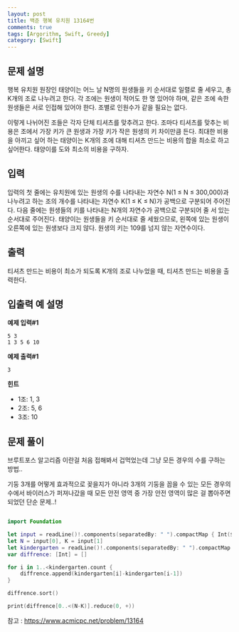 ```yaml
---
layout: post
title: 백준 행복 유치원 13164번
comments: true
tags: [Argorithm, Swift, Greedy]
category: [Swift]
---
```


## 문제 설명
행복 유치원 원장인 태양이는 어느 날 N명의 원생들을 키 순서대로 일렬로 줄 세우고, 총 K개의 조로 나누려고 한다. 각 조에는 원생이 적어도 한 명 있어야 하며, 같은 조에 속한 원생들은 서로 인접해 있어야 한다. 조별로 인원수가 같을 필요는 없다.

이렇게 나뉘어진 조들은 각자 단체 티셔츠를 맞추려고 한다. 조마다 티셔츠를 맞추는 비용은 조에서 가장 키가 큰 원생과 가장 키가 작은 원생의 키 차이만큼 든다. 최대한 비용을 아끼고 싶어 하는 태양이는 K개의 조에 대해 티셔츠 만드는 비용의 합을 최소로 하고 싶어한다. 태양이를 도와 최소의 비용을 구하자.

## 입력

입력의 첫 줄에는 유치원에 있는 원생의 수를 나타내는 자연수 N(1 ≤ N ≤ 300,000)과 나누려고 하는 조의 개수를 나타내는 자연수 K(1 ≤ K ≤ N)가 공백으로 구분되어 주어진다. 다음 줄에는 원생들의 키를 나타내는 N개의 자연수가 공백으로 구분되어 줄 서 있는 순서대로 주어진다. 태양이는 원생들을 키 순서대로 줄 세웠으므로, 왼쪽에 있는 원생이 오른쪽에 있는 원생보다 크지 않다. 원생의 키는 109를 넘지 않는 자연수이다.

## 출력

티셔츠 만드는 비용이 최소가 되도록 K개의 조로 나누었을 때, 티셔츠 만드는 비용을 출력한다.



## 입출력 예 설명

**예제 입력#1**

```
5 3
1 3 5 6 10
```

**예제 출력#1**

```
3

```

**힌트**

- 1조: 1, 3
- 2조: 5, 6
- 3조: 10

## 문제 풀이

브루트포스 알고리즘 이란걸 처음 접해봐서 겁먹었는데 그냥 모든 경우의 수를 구하는 방법..

기둥 3개를 어떻게 효과적으로 꽂을지가 아니라 3개의 기둥을 꼽을 수 있는 모든 경우의 수에서 바이러스가 퍼져나갔을 때 모든 안전 영역 중 가장 안전 영역이 많은 걸 뽑아주면 되었던 단순 문제..!

```swift

import Foundation

let input = readLine()!.components(separatedBy: " ").compactMap { Int($0) }
let N = input[0], K = input[1]
let kindergarten = readLine()!.components(separatedBy: " ").compactMap { Int($0) }
var diffrence: [Int] = []

for i in 1..<kindergarten.count {
    diffrence.append(kindergarten[i]-kindergarten[i-1])
}

diffrence.sort()

print(diffrence[0..<(N-K)].reduce(0, +))

```

참고 : <https://www.acmicpc.net/problem/13164>